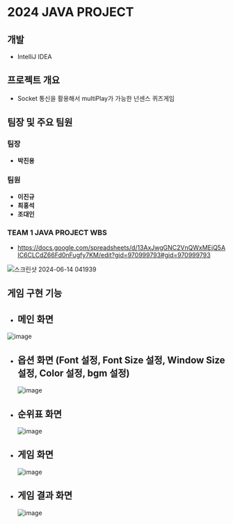 # 2024 JAVA PROJECT 

## 개발
- IntelliJ IDEA

## 프로젝트 개요
- Socket 통신을 활용해서 multiPlay가 가능한 넌센스 퀴즈게임

## 팀장 및 주요 팀원

### 팀장
- **박진용** 

### 팀원 

- **이진규**
- **최홍석**
- **조대인**

### TEAM 1 JAVA PROJECT WBS

- https://docs.google.com/spreadsheets/d/13AxJwgGNC2VnQWxMEjQ5AIC6CLCdZ66Fd0nFugfy7KM/edit?gid=970999793#gid=970999793

![스크린샷 2024-06-14 041939](https://github.com/ChatHongPT/2024-JAVA-PROJECT/assets/129854575/dc904853-9b10-4760-bb91-685399e5fae5)

## 게임 구현 기능


- ## 메인 화면

 ![image](https://github.com/ChatHongPT/2024-JAVA-PROJECT/assets/129854575/c2f543f7-8e45-4a7c-a3c3-e3b3062d5a4f)


- ## 옵션 화면 (Font 설정, Font Size 설정, Window Size 설정, Color 설정, bgm 설정)

  ![image](https://github.com/ChatHongPT/2024-JAVA-PROJECT/assets/129854575/38e11e2f-b510-4c6c-b84a-560e420a3622)

- ## 순위표 화면

  ![image](https://github.com/ChatHongPT/2024-JAVA-PROJECT/assets/129854575/76adb85c-01ea-420d-b0b2-33c772d0bcc2)

- ## 게임 화면

  ![image](https://github.com/ChatHongPT/2024-JAVA-PROJECT/assets/129854575/efc38574-790f-4b27-a23c-b932ba84272a)

- ## 게임 결과 화면

  ![image](https://github.com/ChatHongPT/2024-JAVA-PROJECT/assets/129854575/19fd36de-0b4c-4421-a2c1-2b0b2083a92b)


